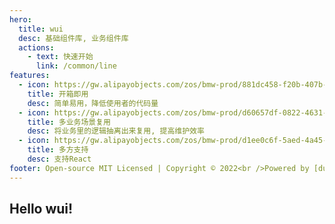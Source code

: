 ```yaml
---
hero:
  title: wui
  desc: 基础组件库, 业务组件库
  actions:
    - text: 快速开始
      link: /common/line
features:
  - icon: https://gw.alipayobjects.com/zos/bmw-prod/881dc458-f20b-407b-947a-95104b5ec82b/k79dm8ih_w144_h144.png
    title: 开箱即用
    desc: 简单易用，降低使用者的代码量
  - icon: https://gw.alipayobjects.com/zos/bmw-prod/d60657df-0822-4631-9d7c-e7a869c2f21c/k79dmz3q_w126_h126.png
    title: 多业务场景复用
    desc: 将业务里的逻辑抽离出来复用, 提高维护效率
  - icon: https://gw.alipayobjects.com/zos/bmw-prod/d1ee0c6f-5aed-4a45-a507-339a4bfe076c/k7bjsocq_w144_h144.png
    title: 多方支持
    desc: 支持React
footer: Open-source MIT Licensed | Copyright © 2022<br />Powered by [dumi](https://d.umijs.org)
---
```


## Hello wui!
